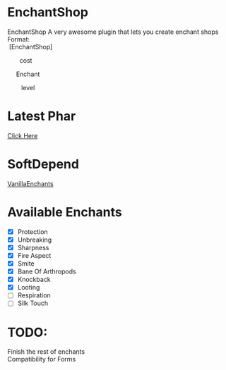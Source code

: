 # EnchantShop
EnchantShop 
A very awesome plugin that lets you create enchant shops 
Format:  
   [EnchantShop] 
   
           cost 
       
       Enchant 
      
         level

# Latest Phar
[Click Here](https://poggit.pmmp.io/ci/KielKing/EnchantShop/EnchantShop)

# SoftDepend
[VanillaEnchants](https://github.com/TheAz928/VanillaEnchantments/)

# Available Enchants
- [x] Protection
- [x] Unbreaking
- [x] Sharpness
- [x] Fire Aspect
- [x] Smite
- [x] Bane Of Arthropods
- [x] Knockback
- [x] Looting
- [ ] Respiration
- [ ] Silk Touch

# TODO:
Finish the rest of enchants
    
Compatibility for Forms
